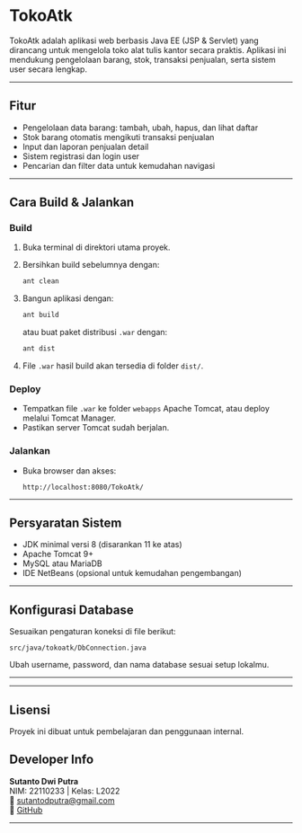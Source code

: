 
# TokoAtk

TokoAtk adalah aplikasi web berbasis Java EE (JSP & Servlet) yang dirancang untuk mengelola toko alat tulis kantor secara praktis. Aplikasi ini mendukung pengelolaan barang, stok, transaksi penjualan, serta sistem user secara lengkap.

---

## Fitur

- Pengelolaan data barang: tambah, ubah, hapus, dan lihat daftar  
- Stok barang otomatis mengikuti transaksi penjualan  
- Input dan laporan penjualan detail  
- Sistem registrasi dan login user  
- Pencarian dan filter data untuk kemudahan navigasi  
---

## Cara Build & Jalankan

### Build

1. Buka terminal di direktori utama proyek.  
2. Bersihkan build sebelumnya dengan:
   ```bash
   ant clean
    ```

3. Bangun aplikasi dengan:

   ```bash
   ant build
   ```

   atau buat paket distribusi `.war` dengan:

   ```bash
   ant dist
   ```
4. File `.war` hasil build akan tersedia di folder `dist/`.

### Deploy

* Tempatkan file `.war` ke folder `webapps` Apache Tomcat, atau deploy melalui Tomcat Manager.
* Pastikan server Tomcat sudah berjalan.

### Jalankan

* Buka browser dan akses:

  ```
  http://localhost:8080/TokoAtk/
  ```

---

## Persyaratan Sistem

* JDK minimal versi 8 (disarankan 11 ke atas)
* Apache Tomcat 9+
* MySQL atau MariaDB
* IDE NetBeans (opsional untuk kemudahan pengembangan)

---

## Konfigurasi Database

Sesuaikan pengaturan koneksi di file berikut:

```
src/java/tokoatk/DbConnection.java
```

Ubah username, password, dan nama database sesuai setup lokalmu.

---

---

## Lisensi

Proyek ini dibuat untuk pembelajaran dan penggunaan internal.

## Developer Info

**Sutanto Dwi Putra**  
NIM: 22110233 | Kelas: L2022  
📧 sutantodputra@gmail.com  
🔗 [GitHub](https://github.com/Sutanto-dev)

---

